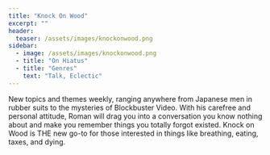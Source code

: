 ```yaml
---
title: "Knock On Wood"
excerpt: ""
header:
  teaser: /assets/images/knockonwood.png
sidebar:
  - image: /assets/images/knockonwood.png
  - title: "On Hiatus"
  - title: "Genres"
    text: "Talk, Eclectic"
---
```


New topics and themes weekly, ranging anywhere from Japanese men in rubber suits to the mysteries of Blockbuster Video. With his carefree and personal attitude, Roman will drag you into a conversation you know nothing about and make you remember things you totally forgot existed. Knock on Wood is THE new go-to for those interested in things like breathing, eating, taxes, and dying.
